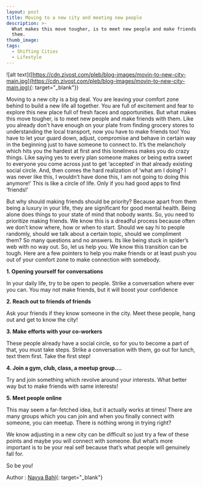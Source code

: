 ```yaml
---
layout: post
title: Moving to a new city and meeting new people
description: >-
  What makes this move tougher, is to meet new people and make friends with
  them.
thumb_image:
tags:
  - Shifting Cities
  - Lifestyle
---
```


![alt text]([https://cdn.zivost.com/pleb/blog-images/movin-to-new-city-main.jpg](https://cdn.zivost.com/pleb/blog-images/movin-to-new-city-main.jpg){: target="_blank"})

Moving to a new city is a big deal. You are leaving your comfort zone behind to build a new life all together. You are full of excitement and fear to explore this new place full of fresh faces and opportunities. But what makes this move tougher, is to meet new people and make friends with them. Like you already don’t have enough on your plate from finding grocery stores to understanding the local transport, now you have to make friends too\! You have to let your guard down, adjust, compromise and behave in certain way in the beginning just to have someone to connect to. It’s the melancholy which hits you the hardest at first and this loneliness makes you do crazy things. Like saying yes to every plan someone makes or being extra sweet to everyone you come across just to get ‘accepted’ in that already existing social circle. And, then comes the hard realization of ‘what am I doing? I was never like this, I wouldn’t have done this, I am not going to doing this anymore\!’ This is like a circle of life. Only if you had good apps to find ‘friends\!’

But why should making friends should be priority? Because apart from them being a luxury in your life, they are significant for good mental health. Being alone does things to your state of mind that nobody wants. So, you need to prioritize making friends. We know this is a dreadful process because often we don’t know where, how or when to start. Should we say hi to people randomly, should we talk about a certain topic, should we compliment them? So many questions and no answers. Its like being stuck in spider’s web with no way out. So, let us help you. We know this transition can be tough. Here are a few pointers to help you make friends or at least push you out of your comfort zone to make connection with somebody.

**1\. Opening yourself for conversations&nbsp;**

In your daily life, try to be open to people. Strike a conversation where ever you can. You may not make friends, but it will boost your confidence

**2\. Reach out to friends of friends&nbsp;**

Ask your friends if they know someone in the city. Meet these people, hang out and get to know the city\!

**3\. Make efforts with your co-workers**

These people already have a social circle, so for you to become a part of that, you must take steps. Strike a conversation with them, go out for lunch, text them first. Take the first step\!

**4\. Join a gym, club, class, a meetup group….**

Try and join something which revolve around your interests. What better way but to make friends with same interests\!

**5\. Meet people online&nbsp;**

This may seem a far-fetched idea, but it actually works at times\! There are many groups which you can join and when you finally connect with someone, you can meetup. There is nothing wrong in trying right?

We know adjusting in a new city can be difficult so just try a few of these points and maybe you will connect with someone. But what’s more important is to be your real self because that’s what people will genuinely fall for.

So be you\!

Author : [Navya Bahl](https://www.facebook.com/nvnavya){: target="_blank"}